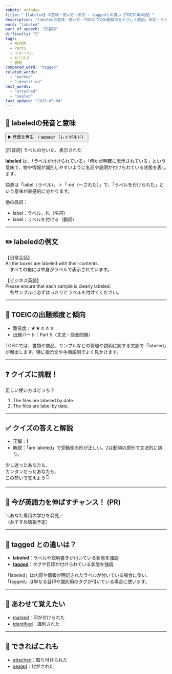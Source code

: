 ```yaml
---
robots: noindex
title: "【labeled】の意味・使い方・例文 ― taggedとの違い【TOEIC英単語】"
description: "labeledの意味・使い方・TOEICでの出題傾向をやさしく解説。例文・クイズ付きでtaggedとの違いもわかりやすく学べます。"
word: "labeled"
part_of_speech: "形容詞"
difficulty: "2"
tags:
  - 形容詞
  - Part5
  - フォーマル
  - ビジネス
  - 説明
compared_word: "tagged"
related_words:
  - "marked"
  - "identified"
next_words:
  - "attached"
  - "sealed"
last_update: "2025-05-04"
---
```


## 🔰 labeledの発音と意味

<button class="play-audio" onclick="playTTS('labeled')">
  <span class="play-audio-main">
    ▶️ 発音を再生　/ˈleɪbəld/
  </span>
  <span class="play-audio-sub">
    （レイボルド）
  </span>
</button>

[形容詞] ラベルの付いた、表示された

**labeled** は、「ラベルが付けられている」「何かが明確に表示されている」という意味で、物や情報が識別しやすいように名前や説明が付けられている状態を表します。

語源は「label（ラベル）」＋「-ed（～された）」で、「ラベルを付けられた」という意味が直感的に分かります。

他の品詞：  
- label：ラベル、札（名詞）
- label：ラベルを付ける（動詞）

---

## ✏️ labeledの例文

【日常会話】  
All the boxes are labeled with their contents.  
　すべての箱には中身がラベルで表示されています。

【ビジネス英語】  
Please ensure that each sample is clearly labeled.  
　各サンプルに必ずはっきりとラベルを付けてください。

---

## 🎯 TOEICの出題頻度と傾向

- 難易度：★★☆☆☆
- 出題パート：Part 5（文法・語彙問題）

TOEICでは、書類や商品、サンプルなどの管理や説明に関する文脈で「labeled」が頻出します。特に指示文や手順説明でよく見かけます。

---

## ❓ クイズに挑戦！

正しい使い方はどっち？

1. The files are labeled by date.  
2. The files are label by date.

---

## ✅ クイズの答えと解説

- 正解：**1**
- 解説：「are labeled」で受動態の形が正しい。2は動詞の原形で文法的に誤り。

少し迷ったあなたも、  
カンタンだったあなたも、  
この勢いで覚えよう👇️

---

## 🚀 今が英語力を伸ばすチャンス！ (PR)

<div class="info-center">
＼あなた専用の学びを発見／<br>  
（おすすめ情報予定）
</div>

---

## 🤔  tagged との違いは？

- **labeled**：ラベルや説明書きが付いている状態を強調
- **[tagged](/word/tagged)**：タグや目印が付けられている状態を強調

「labeled」は内容や情報が明記されたラベルが付いている場合に使い、「tagged」は単なる目印や識別用のタグが付いている場合に使います。

---

## 🧩 あわせて覚えたい

- [marked](/word/marked)：印が付けられた
- [identified](/word/identified)：識別された

---

## 📖 できればこれも

- [attached](/word/attached)：取り付けられた
- [sealed](/word/sealed)：封がされた

<!-- cvid: aid02_bid22 -->
